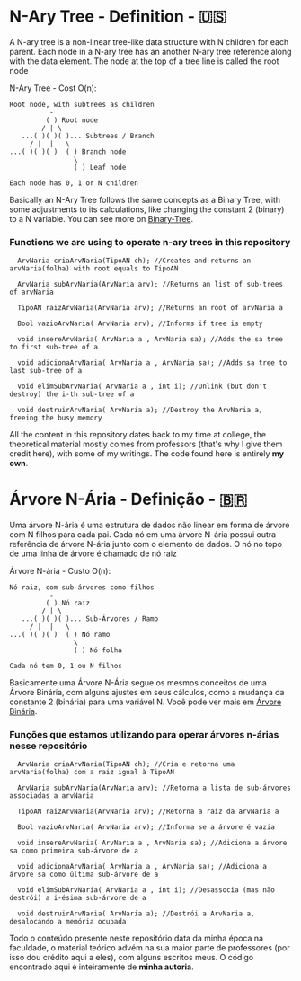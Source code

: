# N-Ary Tree - Definition - 🇺🇸
A N-ary tree is a non-linear tree-like data structure with N children for each parent.
Each node in a N-ary tree has an another N-ary tree reference along with the data element. The node at the top of a tree line is called the root node

N-Ary Tree - Cost O(n):
```
Root node, with subtrees as children
          -
         ( ) Root node
        / | \
   ...( )( )( )... Subtrees / Branch
     / |  |   \
...( )( )( )  ( ) Branch node
                \
                ( ) Leaf node
    
Each node has 0, 1 or N children
```
Basically an N-Ary Tree follows the same concepts as a Binary Tree, with some adjustments to its calculations, like changing the constant 2 (binary) to a N variable.
You can see more on [Binary-Tree](https://github.com/SirS4lute/Binary-Tree).

### Functions we are using to operate n-ary trees in this repository
```
  ArvNaria criaArvNaria(TipoAN ch); //Creates and returns an arvNaria(folha) with root equals to TipoAN

  ArvNaria subArvNaria(ArvNaria arv); //Returns an list of sub-trees of arvNaria
  
  TipoAN raizArvNaria(ArvNaria arv); //Returns an root of arvNaria a
  
  Bool vazioArvNaria( ArvNaria arv); //Informs if tree is empty
  
  void insereArvNaria( ArvNaria a , ArvNaria sa); //Adds the sa tree to first sub-tree of a
  
  void adicionaArvNaria( ArvNaria a , ArvNaria sa); //Adds sa tree to last sub-tree of a
  
  void elimSubArvNaria( ArvNaria a , int i); //Unlink (but don't destroy) the i-th sub-tree of a
  
  void destruirArvNaria( ArvNaria a); //Destroy the ArvNaria a, freeing the busy memory
```

All the content in this repository dates back to my time at college, the theoretical material mostly comes from professors (that's why I give them credit here),
with some of my writings. The code found here is entirely __my own__.

# Árvore N-Ária - Definição - 🇧🇷
Uma árvore N-ária é uma estrutura de dados não linear em forma de árvore com N filhos para cada pai.
Cada nó em uma árvore N-ária possui outra referência de árvore N-ária junto com o elemento de dados. O nó no topo de uma linha de árvore é chamado de nó raiz

Árvore N-ária - Custo O(n):
```
Nó raiz, com sub-árvores como filhos
          -
         ( ) Nó raiz
        / | \
   ...( )( )( )... Sub-Árvores / Ramo
     / |  |   \
...( )( )( )  ( ) Nó ramo
                \
                ( ) Nó folha
    
Cada nó tem 0, 1 ou N filhos    
```

Basicamente uma Árvore N-Ária segue os mesmos conceitos de uma Árvore Binária, com alguns ajustes em seus cálculos, como a mudança da constante 2 (binária) para uma variável N. Você pode ver mais em [Árvore Binária](https://github.com/SirS4lute/Binary-Tree).

### Funções que estamos utilizando para operar árvores n-árias nesse repositório
```
  ArvNaria criaArvNaria(TipoAN ch); //Cria e retorna uma arvNaria(folha) com a raiz igual à TipoAN

  ArvNaria subArvNaria(ArvNaria arv); //Retorna a lista de sub-árvores associadas a arvNaria
  
  TipoAN raizArvNaria(ArvNaria arv); //Retorna a raiz da arvNaria a
  
  Bool vazioArvNaria( ArvNaria arv); //Informa se a árvore é vazia
  
  void insereArvNaria( ArvNaria a , ArvNaria sa); //Adiciona a árvore sa como primeira sub-árvore de a
  
  void adicionaArvNaria( ArvNaria a , ArvNaria sa); //Adiciona a árvore sa como última sub-árvore de a
  
  void elimSubArvNaria( ArvNaria a , int i); //Desassocia (mas não destrói) a i-ésima sub-árvore de a
  
  void destruirArvNaria( ArvNaria a); //Destrói a ArvNaria a, desalocando a memória ocupada
```

Todo o conteúdo presente neste repositório data da minha época na faculdade, o material teórico advém na sua maior parte de professores (por isso dou crédito aqui a eles), 
com alguns escritos meus. O código encontrado aqui é inteiramente de __minha autoria__.
  
